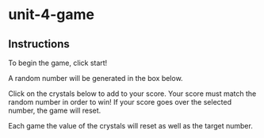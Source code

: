 # unit-4-game
## Instructions
To begin the game, click start!

A random number will be generated in the box below.

Click on the crystals below to add to your score. Your score must
match the random number in order to win! If your score goes over the
selected number, the game will reset.

Each game the value of the crystals will reset as well as the target number.